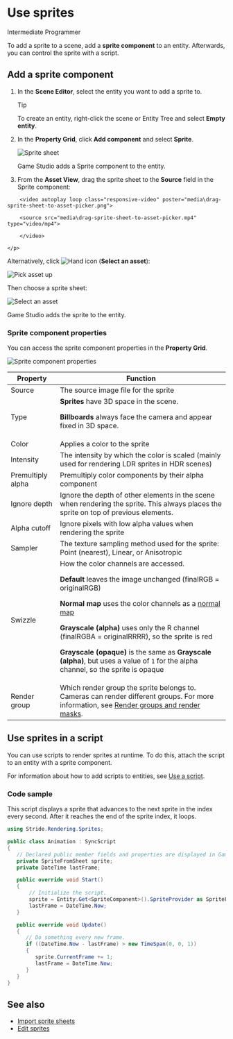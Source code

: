 # Use sprites

<span class="badge text-bg-primary">Intermediate</span>
<span class="badge text-bg-success">Programmer</span>

To add a sprite to a scene, add a **sprite component** to an entity. Afterwards, you can control the sprite with a script.

## Add a sprite component

1. In the **Scene Editor**, select the entity you want to add a sprite to.

   > [!Tip]
   > To create an entity, right-click the scene or Entity Tree and select **Empty entity**.

2. In the **Property Grid**, click **Add component** and select **Sprite**.

   ![Sprite sheet](media/SpriteEntity.png)

   Game Studio adds a Sprite component to the entity.

3. From the **Asset View**, drag the sprite sheet to the **Source** field in the Sprite component:

<p>
        <video autoplay loop class="responsive-video" poster="media\drag-sprite-sheet-to-asset-picker.png">
        <source src="media\drag-sprite-sheet-to-asset-picker.mp4" type="video/mp4">
        </video>
    </p>

   Alternatively, click ![Hand icon](~/manual/game-studio/media/hand-icon.png) (**Select an asset**):

   ![Pick asset up](media/pick-asset-up.png)

   Then choose a sprite sheet:

   ![Select an asset](media/asset-picker.png)

Game Studio adds the sprite to the entity.

### Sprite component properties

You can access the sprite component properties in the **Property Grid**.

![Sprite component properties](media/sprite-component-properties.png)

| Property | Function |
|------------|-----------
| Source | The source image file for the sprite |
| Type | **Sprites** have 3D space in the scene. <br><p>**Billboards** always face the camera and appear fixed in 3D space. |
| Color | Applies a color to the sprite |
| Intensity | The intensity by which the color is scaled (mainly used for rendering LDR sprites in HDR scenes) |
| Premultiply alpha | Premultiply color components by their alpha component |
| Ignore depth | Ignore the depth of other elements in the scene when rendering the sprite. This always places the sprite on top of previous elements. |
| Alpha cutoff | Ignore pixels with low alpha values when rendering the sprite |
| Sampler | The texture sampling method used for the sprite: Point (nearest), Linear, or Anisotropic |
| Swizzle | How the color channels are accessed. <br><p>**Default** leaves the image unchanged (finalRGB = originalRGB) <br><p>**Normal map** uses the color channels as a [normal map](../graphics/textures/normal-maps.md) <br><p>**Grayscale (alpha)** uses only the R channel (finalRGBA = originalRRRR), so the sprite is red <br><p>**Grayscale (opaque)** is the same as **Grayscale (alpha)**, but uses a value of `1` for the alpha channel, so the sprite is opaque |
| Render group | Which render group the sprite belongs to. Cameras can render different groups. For more information, see [Render groups and render masks](../graphics/graphics-compositor/render-groups-and-masks.md). |

## Use sprites in a script

You can use scripts to render sprites at runtime. To do this, attach the script to an entity with a sprite component.

For information about how to add scripts to entities, see [Use a script](../scripts/use-a-script.md).

### Code sample

This script displays a sprite that advances to the next sprite in the index every second. After it reaches the end of the sprite index, it loops.

```cs
using Stride.Rendering.Sprites;

public class Animation : SyncScript
{
   // Declared public member fields and properties are displayed in Game Studio.
   private SpriteFromSheet sprite;
   private DateTime lastFrame;

   public override void Start()
   {
       // Initialize the script.
       sprite = Entity.Get<SpriteComponent>().SpriteProvider as SpriteFromSheet;
       lastFrame = DateTime.Now;
   }

   public override void Update()
   {
      // Do something every new frame.
      if ((DateTime.Now - lastFrame) > new TimeSpan(0, 0, 1))
      {
         sprite.CurrentFrame += 1;
         lastFrame = DateTime.Now;
      }
   }
}
```

## See also

* [Import sprite sheets](import-sprite-sheets.md)
* [Edit sprites](edit-sprites.md)